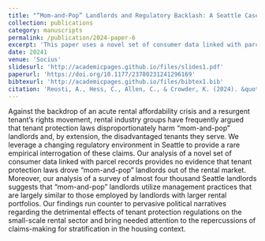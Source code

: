 ```yaml
---
title: "“Mom-and-Pop” Landlords and Regulatory Backlash: A Seattle Case Study"
collection: publications
category: manuscripts
permalink: /publication/2024-paper-6
excerpt: 'This paper uses a novel set of consumer data linked with parcel records and provides no evidence that tenant protection laws drove “mom-and-pop” landlords out of the rental market, counter to pervasive ploitical narratives.'
date: 20241
venue: 'Socius'
slidesurl: 'http://academicpages.github.io/files/slides1.pdf'
paperurl: 'https://doi.org/10.1177/23780231241296169'
bibtexurl: 'http://academicpages.github.io/files/bibtex1.bib'
citation: 'Reosti, A., Hess, C., Allen, C., & Crowder, K. (2024). &quot;“Mom-and-Pop” Landlords and Regulatory Backlash: A Seattle Case Study.&quot; <i>Socius 1</i>. 10.'
---
```

Against the backdrop of an acute rental affordability crisis and a resurgent tenant’s rights movement, rental industry groups have frequently argued that tenant protection laws disproportionately harm “mom-and-pop” landlords and, by extension, the disadvantaged tenants they serve. We leverage a changing regulatory environment in Seattle to provide a rare empirical interrogation of these claims. Our analysis of a novel set of consumer data linked with parcel records provides no evidence that tenant protection laws drove “mom-and-pop” landlords out of the rental market. Moreover, our analysis of a survey of almost four thousand Seattle landlords suggests that “mom-and-pop” landlords utilize management practices that are largely similar to those employed by landlords with larger rental portfolios. Our findings run counter to pervasive political narratives regarding the detrimental effects of tenant protection regulations on the small-scale rental sector and bring needed attention to the repercussions of claims-making for stratification in the housing context.

